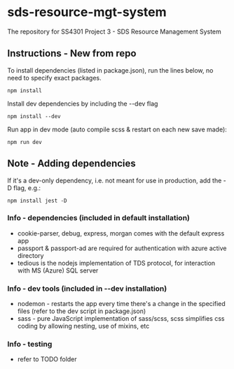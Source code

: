 # sds-resource-mgt-system
The repository for SS4301 Project 3 - SDS Resource Management System

## Instructions - New from repo
To install dependencies (listed in package.json), run the lines below, no need to specify exact packages.
```
npm install
```
Install dev dependencies by including the --dev flag
```
npm install --dev
```
Run app in dev mode (auto compile scss & restart on each new save made):
```
npm run dev
```
## Note - Adding dependencies
If it's a dev-only dependency, i.e. not meant for use in production, add the -D flag, e.g.:
```
npm install jest -D
```
### Info - dependencies (included in default installation)
- cookie-parser, debug, express, morgan comes with the default express app
- passport & passport-ad are required for authentication with azure active directory
- tedious is the nodejs implementation of TDS protocol, for interaction with MS (Azure) SQL server

### Info - dev tools (included in --dev installation)
- nodemon - restarts the app every time there's a change in the specified files (refer to the dev script in package.json)
- sass - pure JavaScript implementation of sass/scss, scss simplifies css coding by allowing nesting, use of mixins, etc

### Info - testing
- refer to TODO folder
